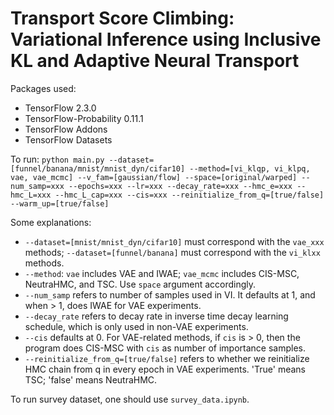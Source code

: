 # Transport Score Climbing: Variational Inference using Inclusive KL and Adaptive Neural Transport

Packages used:
* TensorFlow 2.3.0
* TensorFlow-Probability 0.11.1
* TensorFlow Addons
* TensorFlow Datasets

To run:
`python main.py --dataset=[funnel/banana/mnist/mnist_dyn/cifar10] --method=[vi_klqp, vi_klpq, vae, vae_mcmc] --v_fam=[gaussian/flow] --space=[original/warped] --num_samp=xxx --epochs=xxx --lr=xxx --decay_rate=xxx --hmc_e=xxx --hmc_L=xxx --hmc_L_cap=xxx --cis=xxx --reinitialize_from_q=[true/false] --warm_up=[true/false]`

Some explanations:
* `--dataset=[mnist/mnist_dyn/cifar10]` must correspond with the `vae_xxx` methods; `--dataset=[funnel/banana]` must correspond with the `vi_klxx` methods.
* `--method`: `vae` includes VAE and IWAE; `vae_mcmc` includes CIS-MSC, NeutraHMC, and TSC. Use `space` argument accordingly.
* `--num_samp` refers to number of samples used in VI. It defaults at 1, and when > 1, does IWAE for VAE experiments.
* `--decay_rate` refers to decay rate in inverse time decay learning schedule, which is only used in non-VAE experiments.
* `--cis` defaults at 0. For VAE-related methods, if `cis` is > 0, then the program does CIS-MSC with `cis` as number of importance samples.
* `--reinitialize_from_q=[true/false]` refers to whether we reinitialize HMC chain from q in every epoch in VAE experiments. 'True' means TSC; 'false' means NeutraHMC.

To run survey dataset, one should use `survey_data.ipynb`.
